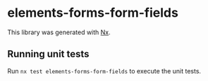 # elements-forms-form-fields

This library was generated with [Nx](https://nx.dev).

## Running unit tests

Run `nx test elements-forms-form-fields` to execute the unit tests.
